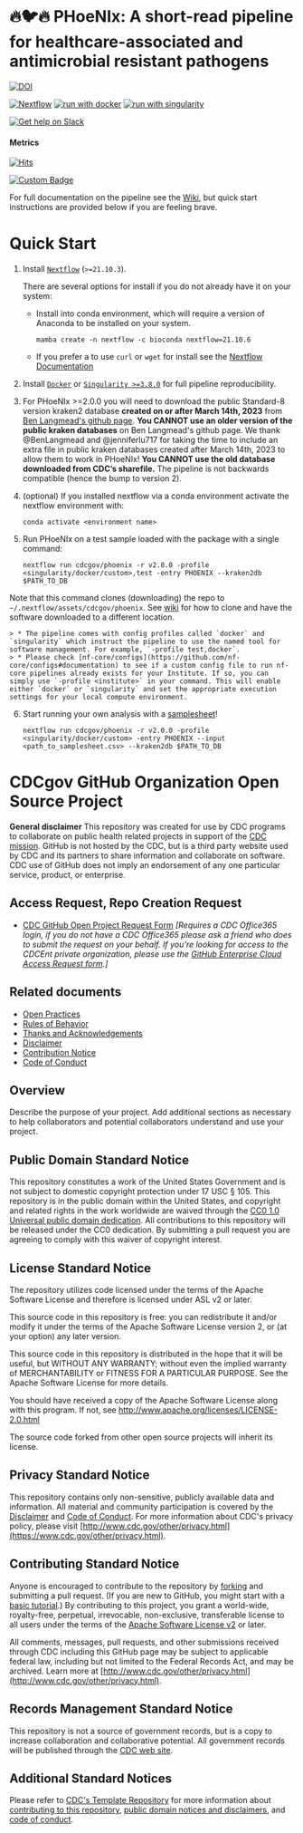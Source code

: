 # :fire::bird::fire: PHoeNIx: A short-read pipeline for healthcare-associated and antimicrobial resistant pathogens

<!-- [![GitHub Downloads](https://img.shields.io/github/downloads/cdcgov/phoenix/total.svg?style=social[![GitHub Downloads](https://img.shields.io/github/downloads/CDCgov/phoenix/total.svg?style=social&logo=github&label=Download-) -->

[![DOI](https://zenodo.org/badge/490844937.svg)](https://zenodo.org/badge/latestdoi/490844937)  

[![Nextflow](https://img.shields.io/badge/nextflow%20DSL2-%E2%89%A521.10.3-23aa62.svg?labelColor=000000)](https://www.nextflow.io/)
[![run with docker](https://img.shields.io/badge/run%20with-docker-0db7ed?labelColor=000000&logo=docker)](https://www.docker.com/)
[![run with singularity](https://img.shields.io/badge/run%20with-singularity-1d355c.svg?labelColor=000000)](https://sylabs.io/docs/)

[![Get help on Slack](http://img.shields.io/badge/slack-StaPH--B%20%23phoenix--dev-4A154B?labelColor=000000&logo=slack)](https://staph-b-dev.slack.com/channels/phoenix-dev)

#### Metrics

[![Hits](https://hits.seeyoufarm.com/api/count/incr/badge.svg?url=https%3A%2F%2Fgithub.com%2Fcdcgov%2Fphoenix&count_bg=%233DC8A9&title_bg=%23555555&icon=&icon_color=%23E7E7E7&title=Page+Hits&edge_flat=false)](https://hits.seeyoufarm.com)

<!--- ![GitHub Clones](https://img.shields.io/github/downloads/cdcgov/phoenix/total.svg?style=social&logo=github&label=Clones-)  --->

[![Custom Badge](https://img.shields.io/badge/GitHub-%F0%9F%94%A5%F0%9F%90%A6%F0%9F%94%A5%20GitHub%20Clones%3A%20404-blue?logo=GitHub&style=for-the-badge&logoColor=black&label=%20&labelColor=white&color=blue&style=flat-square)](https://github.com/)  

For full documentation on the pipeline see the [Wiki](https://github.com/cdcent/phoenix/wiki), but quick start instructions are provided below if you are feeling brave. 

# Quick Start

1. Install [`Nextflow`](https://www.nextflow.io/docs/latest/getstarted.html#installation) (`>=21.10.3`). 

   There are several options for install if you do not already have it on your system:

   * Install into conda environment, which will require a version of Anaconda to be installed on your system.

       ```console
       mamba create -n nextflow -c bioconda nextflow=21.10.6  
       ```

      <!---```console
       mamba create -n nextflow -c bioconda -c conda-forge nf-core=2.2 nextflow=21.10.6 git=2.35.0 openjdk=8.0.312 graphviz
       ```--->

   * If you prefer a to use `curl` or `wget` for install see the [Nextflow Documentation](https://www.nextflow.io/docs/latest/getstarted.html) 

2. Install [`Docker`](https://docs.docker.com/engine/installation/) or [`Singularity >=3.8.0`](https://www.sylabs.io/guides/3.0/user-guide/) for full pipeline reproducibility. 

3. For PHoeNIx >=2.0.0 you will need to download the public Standard-8 version kraken2 database **created on or after March 14th, 2023** from [Ben Langmead's github page](https://benlangmead.github.io/aws-indexes/k2). **You CANNOT use an older version of the public kraken databases** on Ben Langmead's github page. We thank @BenLangmead and @jenniferlu717 for taking the time to include an extra file in public kraken databases created after March 14th, 2023 to allow them to work in PHoeNIx! **You CANNOT use the old database downloaded from CDC’s sharefile.** The pipeline is not backwards compatible (hence the bump to version 2). 

4. (optional) If you installed nextflow via a conda environment activate the nextflow environment with:  

    ```console
    conda activate <environment name>
    ```

5. Run PHoeNIx on a test sample loaded with the package with a single command:

    ```console
    nextflow run cdcgov/phoenix -r v2.0.0 -profile <singularity/docker/custom>,test -entry PHOENIX --kraken2db $PATH_TO_DB
    ```

Note that this command clones (downloading) the repo to `~/.nextflow/assets/cdcgov/phoenix`. See [wiki](https://github.com/CDCgov/phoenix/wiki/Dependencies-and-Install#run-phoenix) for how to clone and have the software downloaded to a different location. 

    > * The pipeline comes with config profiles called `docker` and `singularity` which instruct the pipeline to use the named tool for software management. For example, `-profile test,docker`.
    > * Please check [nf-core/configs](https://github.com/nf-core/configs#documentation) to see if a custom config file to run nf-core pipelines already exists for your Institute. If so, you can simply use `-profile <institute>` in your command. This will enable either `docker` or `singularity` and set the appropriate execution settings for your local compute environment.
 
6. Start running your own analysis with a [samplesheet](https://github.com/cdcent/phoenix/wiki/Running-PHoeNIx#samplesheet-input)!

    ```console
    nextflow run cdcgov/phoenix -r v2.0.0 -profile <singularity/docker/custom> -entry PHOENIX --input <path_to_samplesheet.csv> --kraken2db $PATH_TO_DB
    ```

# CDCgov GitHub Organization Open Source Project

**General disclaimer** This repository was created for use by CDC programs to collaborate on public health related projects in support of the [CDC mission](https://www.cdc.gov/about/organization/mission.htm).  GitHub is not hosted by the CDC, but is a third party website used by CDC and its partners to share information and collaborate on software. CDC use of GitHub does not imply an endorsement of any one particular service, product, or enterprise. 

## Access Request, Repo Creation Request

* [CDC GitHub Open Project Request Form](https://forms.office.com/Pages/ResponsePage.aspx?id=aQjnnNtg_USr6NJ2cHf8j44WSiOI6uNOvdWse4I-C2NUNk43NzMwODJTRzA4NFpCUk1RRU83RTFNVi4u) _[Requires a CDC Office365 login, if you do not have a CDC Office365 please ask a friend who does to submit the request on your behalf. If you're looking for access to the CDCEnt private organization, please use the [GitHub Enterprise Cloud Access Request form](https://forms.office.com/Pages/ResponsePage.aspx?id=aQjnnNtg_USr6NJ2cHf8j44WSiOI6uNOvdWse4I-C2NUQjVJVDlKS1c0SlhQSUxLNVBaOEZCNUczVS4u).]_

## Related documents

* [Open Practices](open_practices.md)
* [Rules of Behavior](rules_of_behavior.md)
* [Thanks and Acknowledgements](thanks.md)
* [Disclaimer](DISCLAIMER.md)
* [Contribution Notice](CONTRIBUTING.md)
* [Code of Conduct](code-of-conduct.md)

## Overview

Describe the purpose of your project. Add additional sections as necessary to help collaborators and potential collaborators understand and use your project.
  
## Public Domain Standard Notice
This repository constitutes a work of the United States Government and is not
subject to domestic copyright protection under 17 USC § 105. This repository is in
the public domain within the United States, and copyright and related rights in
the work worldwide are waived through the [CC0 1.0 Universal public domain dedication](https://creativecommons.org/publicdomain/zero/1.0/).
All contributions to this repository will be released under the CC0 dedication. By
submitting a pull request you are agreeing to comply with this waiver of
copyright interest.

## License Standard Notice
The repository utilizes code licensed under the terms of the Apache Software
License and therefore is licensed under ASL v2 or later.

This source code in this repository is free: you can redistribute it and/or modify it under
the terms of the Apache Software License version 2, or (at your option) any
later version.

This source code in this repository is distributed in the hope that it will be useful, but WITHOUT ANY
WARRANTY; without even the implied warranty of MERCHANTABILITY or FITNESS FOR A
PARTICULAR PURPOSE. See the Apache Software License for more details.

You should have received a copy of the Apache Software License along with this
program. If not, see http://www.apache.org/licenses/LICENSE-2.0.html

The source code forked from other open source projects will inherit its license.

## Privacy Standard Notice
This repository contains only non-sensitive, publicly available data and
information. All material and community participation is covered by the
[Disclaimer](https://github.com/CDCgov/template/blob/master/DISCLAIMER.md)
and [Code of Conduct](https://github.com/CDCgov/template/blob/master/code-of-conduct.md).
For more information about CDC's privacy policy, please visit [http://www.cdc.gov/other/privacy.html](https://www.cdc.gov/other/privacy.html).

## Contributing Standard Notice
Anyone is encouraged to contribute to the repository by [forking](https://help.github.com/articles/fork-a-repo)
and submitting a pull request. (If you are new to GitHub, you might start with a
[basic tutorial](https://help.github.com/articles/set-up-git).) By contributing
to this project, you grant a world-wide, royalty-free, perpetual, irrevocable,
non-exclusive, transferable license to all users under the terms of the
[Apache Software License v2](http://www.apache.org/licenses/LICENSE-2.0.html) or
later.

All comments, messages, pull requests, and other submissions received through
CDC including this GitHub page may be subject to applicable federal law, including but not limited to the Federal Records Act, and may be archived. Learn more at [http://www.cdc.gov/other/privacy.html](http://www.cdc.gov/other/privacy.html).

## Records Management Standard Notice
This repository is not a source of government records, but is a copy to increase
collaboration and collaborative potential. All government records will be
published through the [CDC web site](http://www.cdc.gov).

## Additional Standard Notices
Please refer to [CDC's Template Repository](https://github.com/CDCgov/template)
for more information about [contributing to this repository](https://github.com/CDCgov/template/blob/master/CONTRIBUTING.md),
[public domain notices and disclaimers](https://github.com/CDCgov/template/blob/master/DISCLAIMER.md),
and [code of conduct](https://github.com/CDCgov/template/blob/master/code-of-conduct.md).
